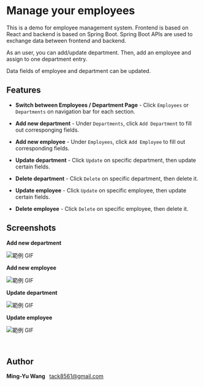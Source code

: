 # Manage your employees

This is a demo for employee management system.
Frontend is based on React and backend is based on Spring Boot. Spring Boot APIs are used to exchange data between frontend and backend.

As an user, you can add/update department. Then, add an employee and assign to one department entry.

Data fields of employee and department can be updated. 

## Features

- **Switch between Employees / Department Page** - Click `Employees` or `Departments` on navigation bar for each section.

- **Add new department** -  Under `Departments`, click `Add Department` to fill out corresponging fields.

- **Add new employee** - Under `Employees`, click `Add Employee` to fill out corresponding fields.

- **Update department** - Click `Update` on specific department, then update certain fields.

- **Delete department** - Click `Delete` on specific department, then delete it.

- **Update employee** - Click `Update` on specific employee, then update certain fields.

- **Delete employee** - Click `Delete` on specific employee, then delete it.


## Screenshots

**Add new department**

![範例 GIF](https://raw.githubusercontent.com/scottwang0603/EMS/ems-frontend/gifs/Add-department.gif)


**Add new employee**

![範例 GIF](https://raw.githubusercontent.com/scottwang0603/EMS/ems-frontend/gifs/Add-employee.gif)

**Update department**

![範例 GIF](https://raw.githubusercontent.com/scottwang0603/EMS/ems-frontend/gifs/Update-department.gif)

**Update employee**

![範例 GIF](https://raw.githubusercontent.com/scottwang0603/EMS/ems-frontend/gifs/Update-employee.gif)

&nbsp;

## Author

**Ming-Yu Wang** &ensp;<tack8561@gmail.com>